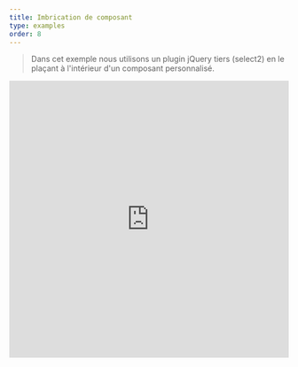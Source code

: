```yaml
---
title: Imbrication de composant
type: examples
order: 8
---
```


> Dans cet exemple nous utilisons un plugin jQuery tiers (select2) en le plaçant à l'intérieur d'un composant personnalisé.

<iframe width="100%" height="500" src="https://jsfiddle.net/yyx990803/fruqrvdL/embedded/result,html,js,css" allowfullscreen="allowfullscreen" frameborder="0"></iframe>
